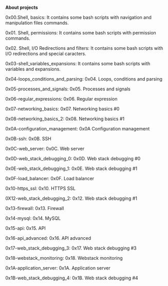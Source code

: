 **About projects**

0x00.Shell, basics: It contains some bash scripts with navigation and manipulation files commands.

0x01. Shell, permissions: It contains some bash scripts with permission commands.

0x02. Shell, I/O Redirections and filters: It contains some bash scripts with I/O redirections and special caracters.

0x03-shell_variables_expansions: It contains some bash scripts with variables and expansions.

0x04-loops_conditions_and_parsing: 0x04. Loops, conditions and parsing

0x05-processes_and_signals: 0x05. Processes and signals

0x06-regular_expressions: 0x06. Regular expression

0x07-networking_basics: 0x07. Networking basics #0

0x08-networking_basics_2: 0x08. Networking basics #1

0x0A-configuration_management: 0x0A Configuration management

0x0B-ssh: 0x0B. SSH

0x0C-web_server: 0x0C. Web server

0x0D-web_stack_debugging_0: 0x0D. Web stack debugging #0

0x0E-web_stack_debugging_1: 0x0E. Web stack debugging #1

0x0F-load_balancer: 0x0F. Load balancer

0x10-https_ssl: 0x10. HTTPS SSL

0X12-web_stack_debugging_2: 0x12. Web stack debugging #1

0x13-firewall: 0x13. Firewall

0x14-mysql: 0x14. MySQL

0x15-api: 0x15. API

0x16-api_advanced: 0x16. API advanced

0x17-web_stack_debugging_3: 0x17. Web stack debugging #3

0x18-webstack_monitoring: 0x18. Webstack monitoring

0x1A-application_server: 0x1A. Application server

0x1B-web_stack_debugging_4: 0x1B. Web stack debugging #4
